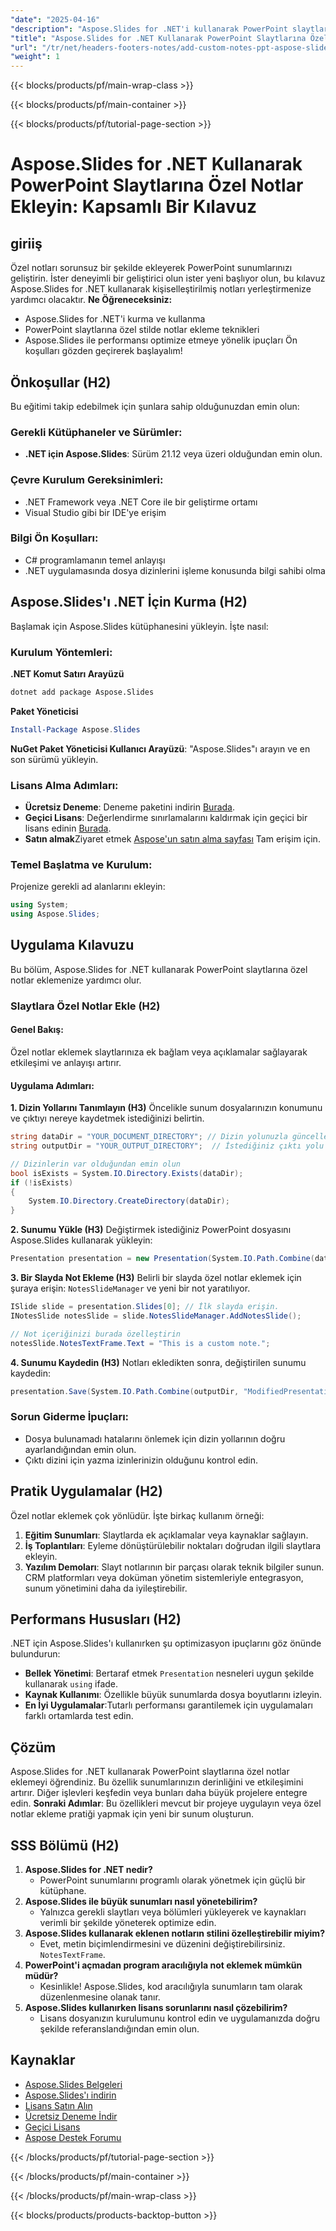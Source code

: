 ```yaml
---
"date": "2025-04-16"
"description": "Aspose.Slides for .NET'i kullanarak PowerPoint slaytlarına özel notlar eklemeyi öğrenin ve sunumlarınızı kişiselleştirilmiş açıklamalarla zenginleştirin."
"title": "Aspose.Slides for .NET Kullanarak PowerPoint Slaytlarına Özel Notlar Ekleyin Kapsamlı Bir Kılavuz"
"url": "/tr/net/headers-footers-notes/add-custom-notes-ppt-aspose-slides-net/"
"weight": 1
---
```


{{< blocks/products/pf/main-wrap-class >}}

{{< blocks/products/pf/main-container >}}

{{< blocks/products/pf/tutorial-page-section >}}
# Aspose.Slides for .NET Kullanarak PowerPoint Slaytlarına Özel Notlar Ekleyin: Kapsamlı Bir Kılavuz
## giriiş
Özel notları sorunsuz bir şekilde ekleyerek PowerPoint sunumlarınızı geliştirin. İster deneyimli bir geliştirici olun ister yeni başlıyor olun, bu kılavuz Aspose.Slides for .NET kullanarak kişiselleştirilmiş notları yerleştirmenize yardımcı olacaktır.
**Ne Öğreneceksiniz:**
- Aspose.Slides for .NET'i kurma ve kullanma
- PowerPoint slaytlarına özel stilde notlar ekleme teknikleri
- Aspose.Slides ile performansı optimize etmeye yönelik ipuçları
Ön koşulları gözden geçirerek başlayalım!
## Önkoşullar (H2)
Bu eğitimi takip edebilmek için şunlara sahip olduğunuzdan emin olun:
### Gerekli Kütüphaneler ve Sürümler:
- **.NET için Aspose.Slides**: Sürüm 21.12 veya üzeri olduğundan emin olun.
### Çevre Kurulum Gereksinimleri:
- .NET Framework veya .NET Core ile bir geliştirme ortamı
- Visual Studio gibi bir IDE'ye erişim
### Bilgi Ön Koşulları:
- C# programlamanın temel anlayışı
- .NET uygulamasında dosya dizinlerini işleme konusunda bilgi sahibi olma
## Aspose.Slides'ı .NET İçin Kurma (H2)
Başlamak için Aspose.Slides kütüphanesini yükleyin. İşte nasıl:
### Kurulum Yöntemleri:
**.NET Komut Satırı Arayüzü**
```bash
dotnet add package Aspose.Slides
```
**Paket Yöneticisi**
```powershell
Install-Package Aspose.Slides
```
**NuGet Paket Yöneticisi Kullanıcı Arayüzü**: "Aspose.Slides"ı arayın ve en son sürümü yükleyin.
### Lisans Alma Adımları:
- **Ücretsiz Deneme**: Deneme paketini indirin [Burada](https://releases.aspose.com/slides/net/).
- **Geçici Lisans**: Değerlendirme sınırlamalarını kaldırmak için geçici bir lisans edinin [Burada](https://purchase.aspose.com/temporary-license/).
- **Satın almak**Ziyaret etmek [Aspose'un satın alma sayfası](https://purchase.aspose.com/buy) Tam erişim için.
### Temel Başlatma ve Kurulum:
Projenize gerekli ad alanlarını ekleyin:
```csharp
using System;
using Aspose.Slides;
```
## Uygulama Kılavuzu
Bu bölüm, Aspose.Slides for .NET kullanarak PowerPoint slaytlarına özel notlar eklemenize yardımcı olur.
### Slaytlara Özel Notlar Ekle (H2)
#### Genel Bakış:
Özel notlar eklemek slaytlarınıza ek bağlam veya açıklamalar sağlayarak etkileşimi ve anlayışı artırır.
#### Uygulama Adımları:
**1. Dizin Yollarını Tanımlayın (H3)**
Öncelikle sunum dosyalarınızın konumunu ve çıktıyı nereye kaydetmek istediğinizi belirtin.
```csharp
string dataDir = "YOUR_DOCUMENT_DIRECTORY"; // Dizin yolunuzla güncelleyin.
string outputDir = "YOUR_OUTPUT_DIRECTORY";  // İstediğiniz çıktı yolu ile güncelleyin.

// Dizinlerin var olduğundan emin olun
bool isExists = System.IO.Directory.Exists(dataDir);
if (!isExists)
{
    System.IO.Directory.CreateDirectory(dataDir);
}
```
**2. Sunumu Yükle (H3)**
Değiştirmek istediğiniz PowerPoint dosyasını Aspose.Slides kullanarak yükleyin:
```csharp
Presentation presentation = new Presentation(System.IO.Path.Combine(dataDir, "YourPresentation.pptx"));
```
**3. Bir Slayda Not Ekleme (H3)**
Belirli bir slayda özel notlar eklemek için şuraya erişin: `NotesSlideManager` ve yeni bir not yaratılıyor.
```csharp
ISlide slide = presentation.Slides[0]; // İlk slayda erişin.
INotesSlide notesSlide = slide.NotesSlideManager.AddNotesSlide();

// Not içeriğinizi burada özelleştirin
notesSlide.NotesTextFrame.Text = "This is a custom note.";
```
**4. Sunumu Kaydedin (H3)**
Notları ekledikten sonra, değiştirilen sunumu kaydedin:
```csharp
presentation.Save(System.IO.Path.Combine(outputDir, "ModifiedPresentation.pptx"), SaveFormat.Pptx);
```
### Sorun Giderme İpuçları:
- Dosya bulunamadı hatalarını önlemek için dizin yollarının doğru ayarlandığından emin olun.
- Çıktı dizini için yazma izinlerinizin olduğunu kontrol edin.
## Pratik Uygulamalar (H2)
Özel notlar eklemek çok yönlüdür. İşte birkaç kullanım örneği:
1. **Eğitim Sunumları**: Slaytlarda ek açıklamalar veya kaynaklar sağlayın.
2. **İş Toplantıları**: Eyleme dönüştürülebilir noktaları doğrudan ilgili slaytlara ekleyin.
3. **Yazılım Demoları**: Slayt notlarının bir parçası olarak teknik bilgiler sunun.
CRM platformları veya doküman yönetim sistemleriyle entegrasyon, sunum yönetimini daha da iyileştirebilir.
## Performans Hususları (H2)
.NET için Aspose.Slides'ı kullanırken şu optimizasyon ipuçlarını göz önünde bulundurun:
- **Bellek Yönetimi**: Bertaraf etmek `Presentation` nesneleri uygun şekilde kullanarak `using` ifade.
- **Kaynak Kullanımı**: Özellikle büyük sunumlarda dosya boyutlarını izleyin.
- **En İyi Uygulamalar**:Tutarlı performansı garantilemek için uygulamaları farklı ortamlarda test edin.
## Çözüm
Aspose.Slides for .NET kullanarak PowerPoint slaytlarına özel notlar eklemeyi öğrendiniz. Bu özellik sunumlarınızın derinliğini ve etkileşimini artırır. Diğer işlevleri keşfedin veya bunları daha büyük projelere entegre edin.
**Sonraki Adımlar**: Bu özellikleri mevcut bir projeye uygulayın veya özel notlar ekleme pratiği yapmak için yeni bir sunum oluşturun.
## SSS Bölümü (H2)
1. **Aspose.Slides for .NET nedir?**
   - PowerPoint sunumlarını programlı olarak yönetmek için güçlü bir kütüphane.
2. **Aspose.Slides ile büyük sunumları nasıl yönetebilirim?**
   - Yalnızca gerekli slaytları veya bölümleri yükleyerek ve kaynakları verimli bir şekilde yöneterek optimize edin.
3. **Aspose.Slides kullanarak eklenen notların stilini özelleştirebilir miyim?**
   - Evet, metin biçimlendirmesini ve düzenini değiştirebilirsiniz. `NotesTextFrame`.
4. **PowerPoint'i açmadan program aracılığıyla not eklemek mümkün müdür?**
   - Kesinlikle! Aspose.Slides, kod aracılığıyla sunumların tam olarak düzenlenmesine olanak tanır.
5. **Aspose.Slides kullanırken lisans sorunlarını nasıl çözebilirim?**
   - Lisans dosyanızın kurulumunu kontrol edin ve uygulamanızda doğru şekilde referanslandığından emin olun.
## Kaynaklar
- [Aspose.Slides Belgeleri](https://reference.aspose.com/slides/net/)
- [Aspose.Slides'ı indirin](https://releases.aspose.com/slides/net/)
- [Lisans Satın Alın](https://purchase.aspose.com/buy)
- [Ücretsiz Deneme İndir](https://releases.aspose.com/slides/net/)
- [Geçici Lisans](https://purchase.aspose.com/temporary-license/)
- [Aspose Destek Forumu](https://forum.aspose.com/c/slides/11)

{{< /blocks/products/pf/tutorial-page-section >}}

{{< /blocks/products/pf/main-container >}}

{{< /blocks/products/pf/main-wrap-class >}}

{{< blocks/products/products-backtop-button >}}